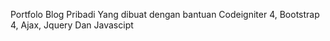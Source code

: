 Portfolo Blog Pribadi 
Yang dibuat dengan bantuan Codeigniter 4, Bootstrap 4, Ajax, Jquery Dan Javascipt

